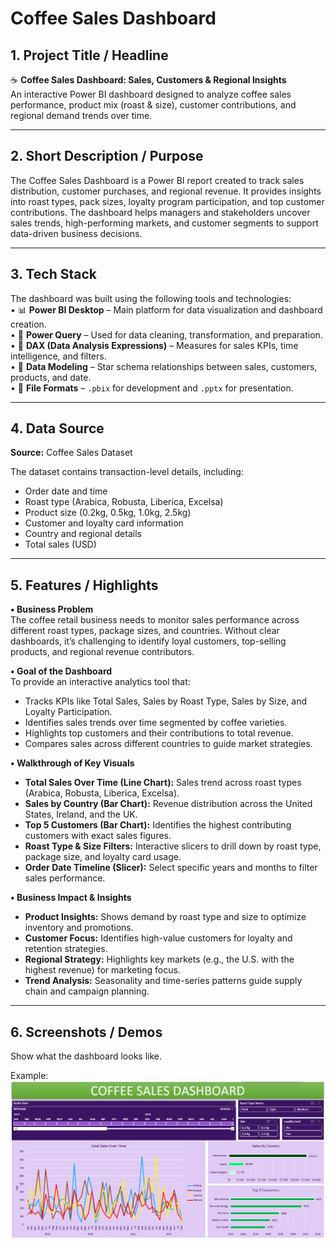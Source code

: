 # Coffee Sales Dashboard  

## 1. Project Title / Headline  
☕ **Coffee Sales Dashboard: Sales, Customers & Regional Insights**  
An interactive Power BI dashboard designed to analyze coffee sales performance, product mix (roast & size), customer contributions, and regional demand trends over time.  

---  

## 2. Short Description / Purpose  
The Coffee Sales Dashboard is a Power BI report created to track sales distribution, customer purchases, and regional revenue. It provides insights into roast types, pack sizes, loyalty program participation, and top customer contributions. The dashboard helps managers and stakeholders uncover sales trends, high-performing markets, and customer segments to support data-driven business decisions.  

---  

## 3. Tech Stack  
The dashboard was built using the following tools and technologies:  
• 📊 **Power BI Desktop** – Main platform for data visualization and dashboard creation.  
• 📂 **Power Query** – Used for data cleaning, transformation, and preparation.  
• 🧠 **DAX (Data Analysis Expressions)** – Measures for sales KPIs, time intelligence, and filters.  
• 📝 **Data Modeling** – Star schema relationships between sales, customers, products, and date.  
• 📁 **File Formats** – `.pbix` for development and `.pptx` for presentation.  

---  

## 4. Data Source  
**Source:** Coffee Sales Dataset  

The dataset contains transaction-level details, including:  
- Order date and time  
- Roast type (Arabica, Robusta, Liberica, Excelsa)  
- Product size (0.2kg, 0.5kg, 1.0kg, 2.5kg)  
- Customer and loyalty card information  
- Country and regional details  
- Total sales (USD)  

---  

## 5. Features / Highlights  

**• Business Problem**  
The coffee retail business needs to monitor sales performance across different roast types, package sizes, and countries. Without clear dashboards, it’s challenging to identify loyal customers, top-selling products, and regional revenue contributors.  

**• Goal of the Dashboard**  
To provide an interactive analytics tool that:  
- Tracks KPIs like Total Sales, Sales by Roast Type, Sales by Size, and Loyalty Participation.  
- Identifies sales trends over time segmented by coffee varieties.  
- Highlights top customers and their contributions to total revenue.  
- Compares sales across different countries to guide market strategies.  

**• Walkthrough of Key Visuals**  
- **Total Sales Over Time (Line Chart):** Sales trend across roast types (Arabica, Robusta, Liberica, Excelsa).  
- **Sales by Country (Bar Chart):** Revenue distribution across the United States, Ireland, and the UK.  
- **Top 5 Customers (Bar Chart):** Identifies the highest contributing customers with exact sales figures.  
- **Roast Type & Size Filters:** Interactive slicers to drill down by roast type, package size, and loyalty card usage.  
- **Order Date Timeline (Slicer):** Select specific years and months to filter sales performance.  

**• Business Impact & Insights**  
- **Product Insights:** Shows demand by roast type and size to optimize inventory and promotions.  
- **Customer Focus:** Identifies high-value customers for loyalty and retention strategies.  
- **Regional Strategy:** Highlights key markets (e.g., the U.S. with the highest revenue) for marketing focus.  
- **Trend Analysis:** Seasonality and time-series patterns guide supply chain and campaign planning.  

---  

## 6. Screenshots / Demos  
Show what the dashboard looks like.  

Example:  
![Dashboard Preview](https://github.com/jahnvi2005sh/EXCEL-COFFEE-SALES-DASHBOARD-/blob/main/Coffee%20sales%20dashboard%20.png)  

